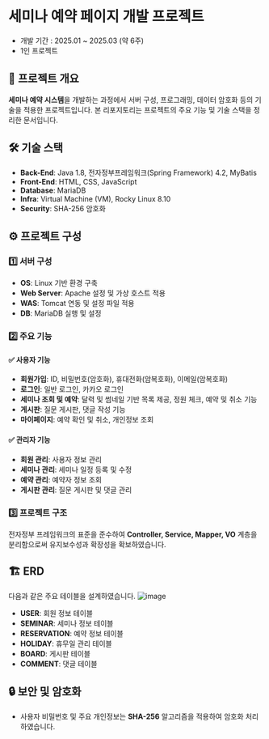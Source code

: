 # 세미나 예약 페이지 개발 프로젝트
- 개발 기간 : 2025.01 ~ 2025.03 (약 6주)
- 1인 프로젝트 

## 📌 프로젝트 개요
**세미나 예약 시스템**을 개발하는 과정에서 서버 구성, 프로그래밍, 데이터 암호화 등의 기술을 적용한 프로젝트입니다. 본 리포지토리는 프로젝트의 주요 기능 및 기술 스택을 정리한 문서입니다.

## 🛠 기술 스택
- **Back-End**: Java 1.8, 전자정부프레임워크(Spring Framework) 4.2, MyBatis
- **Front-End**: HTML, CSS, JavaScript
- **Database**: MariaDB
- **Infra**: Virtual Machine (VM), Rocky Linux 8.10
- **Security**: SHA-256 암호화

## ⚙ 프로젝트 구성
### 1️⃣ 서버 구성
- **OS**: Linux 기반 환경 구축
- **Web Server**: Apache 설정 및 가상 호스트 적용
- **WAS**: Tomcat 연동 및 설정 파일 적용
- **DB**: MariaDB 실행 및 설정

### 2️⃣ 주요 기능
#### ✅ 사용자 기능
- **회원가입**: ID, 비밀번호(암호화), 휴대전화(암복호화), 이메일(암복호화)
- **로그인**: 일반 로그인, 카카오 로그인
- **세미나 조회 및 예약**: 달력 및 썸네일 기반 목록 제공, 정원 체크, 예약 및 취소 기능
- **게시판**: 질문 게시판, 댓글 작성 기능
- **마이페이지**: 예약 확인 및 취소, 개인정보 조회

#### ✅ 관리자 기능
- **회원 관리**: 사용자 정보 관리
- **세미나 관리**: 세미나 일정 등록 및 수정
- **예약 관리**: 예약자 정보 조회
- **게시판 관리**: 질문 게시판 및 댓글 관리

### 3️⃣ 프로젝트 구조
전자정부 프레임워크의 표준을 준수하여 **Controller, Service, Mapper, VO** 계층을 분리함으로써 유지보수성과 확장성을 확보하였습니다.

## 🏗 ERD
다음과 같은 주요 테이블을 설계하였습니다.
![image](https://github.com/user-attachments/assets/b2bd08f1-2cfa-4ea8-9d53-fb2f4e4e379f)

- **USER**: 회원 정보 테이블
- **SEMINAR**: 세미나 정보 테이블
- **RESERVATION**: 예약 정보 테이블
- **HOLIDAY**: 휴무일 관리 테이블
- **BOARD**: 게시판 테이블
- **COMMENT**: 댓글 테이블

## 🔒 보안 및 암호화
- 사용자 비밀번호 및 주요 개인정보는 **SHA-256** 알고리즘을 적용하여 암호화 처리하였습니다.



